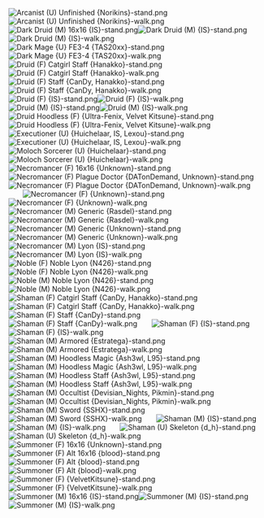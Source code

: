 ![Arcanist (U) Unfinished {Norikins}-stand.png](https://raw.githubusercontent.com/Klokinator/FE-Repo/main/Map%20Sprites/Magi%20-%20Dark-Type/Arcanist%20(U)%20Unfinished%20%7BNorikins%7D-stand.png "Arcanist (U) Unfinished {Norikins}-stand.png")![Arcanist (U) Unfinished {Norikins}-walk.png](https://raw.githubusercontent.com/Klokinator/FE-Repo/main/Map%20Sprites/Magi%20-%20Dark-Type/Arcanist%20(U)%20Unfinished%20%7BNorikins%7D-walk.png "Arcanist (U) Unfinished {Norikins}-walk.png")&emsp;&emsp;![Dark Druid (M) 16x16 {IS}-stand.png](https://raw.githubusercontent.com/Klokinator/FE-Repo/main/Map%20Sprites/Magi%20-%20Dark-Type/Dark%20Druid%20(M)%2016x16%20%7BIS%7D-stand.png "Dark Druid (M) 16x16 {IS}-stand.png")![Dark Druid (M) {IS}-stand.png](https://raw.githubusercontent.com/Klokinator/FE-Repo/main/Map%20Sprites/Magi%20-%20Dark-Type/Dark%20Druid%20(M)%20%7BIS%7D-stand.png "Dark Druid (M) {IS}-stand.png")![Dark Druid (M) {IS}-walk.png](https://raw.githubusercontent.com/Klokinator/FE-Repo/main/Map%20Sprites/Magi%20-%20Dark-Type/Dark%20Druid%20(M)%20%7BIS%7D-walk.png "Dark Druid (M) {IS}-walk.png")&emsp;&emsp;![Dark Mage {U} FE3-4 {TAS20xx}-stand.png](https://raw.githubusercontent.com/Klokinator/FE-Repo/main/Map%20Sprites/Magi%20-%20Dark-Type/Dark%20Mage%20%7BU%7D%20FE3-4%20%7BTAS20xx%7D-stand.png "Dark Mage {U} FE3-4 {TAS20xx}-stand.png")![Dark Mage {U} FE3-4 {TAS20xx}-walk.png](https://raw.githubusercontent.com/Klokinator/FE-Repo/main/Map%20Sprites/Magi%20-%20Dark-Type/Dark%20Mage%20%7BU%7D%20FE3-4%20%7BTAS20xx%7D-walk.png "Dark Mage {U} FE3-4 {TAS20xx}-walk.png")&emsp;&emsp;![Druid (F) Catgirl Staff {Hanakko}-stand.png](https://raw.githubusercontent.com/Klokinator/FE-Repo/main/Map%20Sprites/Magi%20-%20Dark-Type/Druid%20(F)%20Catgirl%20Staff%20%7BHanakko%7D-stand.png "Druid (F) Catgirl Staff {Hanakko}-stand.png")![Druid (F) Catgirl Staff {Hanakko}-walk.png](https://raw.githubusercontent.com/Klokinator/FE-Repo/main/Map%20Sprites/Magi%20-%20Dark-Type/Druid%20(F)%20Catgirl%20Staff%20%7BHanakko%7D-walk.png "Druid (F) Catgirl Staff {Hanakko}-walk.png")&emsp;&emsp;![Druid (F) Staff {CanDy, Hanakko}-stand.png](https://raw.githubusercontent.com/Klokinator/FE-Repo/main/Map%20Sprites/Magi%20-%20Dark-Type/Druid%20(F)%20Staff%20%7BCanDy,%20Hanakko%7D-stand.png "Druid (F) Staff {CanDy, Hanakko}-stand.png")![Druid (F) Staff {CanDy, Hanakko}-walk.png](https://raw.githubusercontent.com/Klokinator/FE-Repo/main/Map%20Sprites/Magi%20-%20Dark-Type/Druid%20(F)%20Staff%20%7BCanDy,%20Hanakko%7D-walk.png "Druid (F) Staff {CanDy, Hanakko}-walk.png")&emsp;&emsp;![Druid (F) {IS}-stand.png](https://raw.githubusercontent.com/Klokinator/FE-Repo/main/Map%20Sprites/Magi%20-%20Dark-Type/Druid%20(F)%20%7BIS%7D-stand.png "Druid (F) {IS}-stand.png")![Druid (F) {IS}-walk.png](https://raw.githubusercontent.com/Klokinator/FE-Repo/main/Map%20Sprites/Magi%20-%20Dark-Type/Druid%20(F)%20%7BIS%7D-walk.png "Druid (F) {IS}-walk.png")&emsp;&emsp;![Druid (M) {IS}-stand.png](https://raw.githubusercontent.com/Klokinator/FE-Repo/main/Map%20Sprites/Magi%20-%20Dark-Type/Druid%20(M)%20%7BIS%7D-stand.png "Druid (M) {IS}-stand.png")![Druid (M) {IS}-walk.png](https://raw.githubusercontent.com/Klokinator/FE-Repo/main/Map%20Sprites/Magi%20-%20Dark-Type/Druid%20(M)%20%7BIS%7D-walk.png "Druid (M) {IS}-walk.png")&emsp;&emsp;![Druid Hoodless (F) {Ultra-Fenix, Velvet Kitsune}-stand.png](https://raw.githubusercontent.com/Klokinator/FE-Repo/main/Map%20Sprites/Magi%20-%20Dark-Type/Druid%20Hoodless%20(F)%20%7BUltra-Fenix,%20Velvet%20Kitsune%7D-stand.png "Druid Hoodless (F) {Ultra-Fenix, Velvet Kitsune}-stand.png")![Druid Hoodless (F) {Ultra-Fenix, Velvet Kitsune}-walk.png](https://raw.githubusercontent.com/Klokinator/FE-Repo/main/Map%20Sprites/Magi%20-%20Dark-Type/Druid%20Hoodless%20(F)%20%7BUltra-Fenix,%20Velvet%20Kitsune%7D-walk.png "Druid Hoodless (F) {Ultra-Fenix, Velvet Kitsune}-walk.png")&emsp;&emsp;![Executioner (U) {Huichelaar, IS, Lexou}-stand.png](https://raw.githubusercontent.com/Klokinator/FE-Repo/main/Map%20Sprites/Magi%20-%20Dark-Type/Executioner%20(U)%20%7BHuichelaar,%20IS,%20Lexou%7D-stand.png "Executioner (U) {Huichelaar, IS, Lexou}-stand.png")![Executioner (U) {Huichelaar, IS, Lexou}-walk.png](https://raw.githubusercontent.com/Klokinator/FE-Repo/main/Map%20Sprites/Magi%20-%20Dark-Type/Executioner%20(U)%20%7BHuichelaar,%20IS,%20Lexou%7D-walk.png "Executioner (U) {Huichelaar, IS, Lexou}-walk.png")&emsp;&emsp;![Moloch Sorcerer (U) {Huichelaar}-stand.png](https://raw.githubusercontent.com/Klokinator/FE-Repo/main/Map%20Sprites/Magi%20-%20Dark-Type/Moloch%20Sorcerer%20(U)%20%7BHuichelaar%7D-stand.png "Moloch Sorcerer (U) {Huichelaar}-stand.png")![Moloch Sorcerer (U) {Huichelaar}-walk.png](https://raw.githubusercontent.com/Klokinator/FE-Repo/main/Map%20Sprites/Magi%20-%20Dark-Type/Moloch%20Sorcerer%20(U)%20%7BHuichelaar%7D-walk.png "Moloch Sorcerer (U) {Huichelaar}-walk.png")&emsp;&emsp;![Necromancer (F) 16x16 {Unknown}-stand.png](https://raw.githubusercontent.com/Klokinator/FE-Repo/main/Map%20Sprites/Magi%20-%20Dark-Type/Necromancer%20(F)%2016x16%20%7BUnknown%7D-stand.png "Necromancer (F) 16x16 {Unknown}-stand.png")![Necromancer (F) Plague Doctor {DATonDemand, Unknown}-stand.png](https://raw.githubusercontent.com/Klokinator/FE-Repo/main/Map%20Sprites/Magi%20-%20Dark-Type/Necromancer%20(F)%20Plague%20Doctor%20%7BDATonDemand,%20Unknown%7D-stand.png "Necromancer (F) Plague Doctor {DATonDemand, Unknown}-stand.png")![Necromancer (F) Plague Doctor {DATonDemand, Unknown}-walk.png](https://raw.githubusercontent.com/Klokinator/FE-Repo/main/Map%20Sprites/Magi%20-%20Dark-Type/Necromancer%20(F)%20Plague%20Doctor%20%7BDATonDemand,%20Unknown%7D-walk.png "Necromancer (F) Plague Doctor {DATonDemand, Unknown}-walk.png")&emsp;&emsp;![Necromancer (F) {Unknown}-stand.png](https://raw.githubusercontent.com/Klokinator/FE-Repo/main/Map%20Sprites/Magi%20-%20Dark-Type/Necromancer%20(F)%20%7BUnknown%7D-stand.png "Necromancer (F) {Unknown}-stand.png")![Necromancer (F) {Unknown}-walk.png](https://raw.githubusercontent.com/Klokinator/FE-Repo/main/Map%20Sprites/Magi%20-%20Dark-Type/Necromancer%20(F)%20%7BUnknown%7D-walk.png "Necromancer (F) {Unknown}-walk.png")&emsp;&emsp;![Necromancer (M) Generic {Rasdel}-stand.png](https://raw.githubusercontent.com/Klokinator/FE-Repo/main/Map%20Sprites/Magi%20-%20Dark-Type/Necromancer%20(M)%20Generic%20%7BRasdel%7D-stand.png "Necromancer (M) Generic {Rasdel}-stand.png")![Necromancer (M) Generic {Rasdel}-walk.png](https://raw.githubusercontent.com/Klokinator/FE-Repo/main/Map%20Sprites/Magi%20-%20Dark-Type/Necromancer%20(M)%20Generic%20%7BRasdel%7D-walk.png "Necromancer (M) Generic {Rasdel}-walk.png")&emsp;&emsp;![Necromancer (M) Generic {Unknown}-stand.png](https://raw.githubusercontent.com/Klokinator/FE-Repo/main/Map%20Sprites/Magi%20-%20Dark-Type/Necromancer%20(M)%20Generic%20%7BUnknown%7D-stand.png "Necromancer (M) Generic {Unknown}-stand.png")![Necromancer (M) Generic {Unknown}-walk.png](https://raw.githubusercontent.com/Klokinator/FE-Repo/main/Map%20Sprites/Magi%20-%20Dark-Type/Necromancer%20(M)%20Generic%20%7BUnknown%7D-walk.png "Necromancer (M) Generic {Unknown}-walk.png")&emsp;&emsp;![Necromancer (M) Lyon {IS}-stand.png](https://raw.githubusercontent.com/Klokinator/FE-Repo/main/Map%20Sprites/Magi%20-%20Dark-Type/Necromancer%20(M)%20Lyon%20%7BIS%7D-stand.png "Necromancer (M) Lyon {IS}-stand.png")![Necromancer (M) Lyon {IS}-walk.png](https://raw.githubusercontent.com/Klokinator/FE-Repo/main/Map%20Sprites/Magi%20-%20Dark-Type/Necromancer%20(M)%20Lyon%20%7BIS%7D-walk.png "Necromancer (M) Lyon {IS}-walk.png")&emsp;&emsp;![Noble (F) Noble Lyon {N426}-stand.png](https://raw.githubusercontent.com/Klokinator/FE-Repo/main/Map%20Sprites/Magi%20-%20Dark-Type/Noble%20(F)%20Noble%20Lyon%20%7BN426%7D-stand.png "Noble (F) Noble Lyon {N426}-stand.png")![Noble (F) Noble Lyon {N426}-walk.png](https://raw.githubusercontent.com/Klokinator/FE-Repo/main/Map%20Sprites/Magi%20-%20Dark-Type/Noble%20(F)%20Noble%20Lyon%20%7BN426%7D-walk.png "Noble (F) Noble Lyon {N426}-walk.png")&emsp;&emsp;![Noble (M) Noble Lyon {N426}-stand.png](https://raw.githubusercontent.com/Klokinator/FE-Repo/main/Map%20Sprites/Magi%20-%20Dark-Type/Noble%20(M)%20Noble%20Lyon%20%7BN426%7D-stand.png "Noble (M) Noble Lyon {N426}-stand.png")![Noble (M) Noble Lyon {N426}-walk.png](https://raw.githubusercontent.com/Klokinator/FE-Repo/main/Map%20Sprites/Magi%20-%20Dark-Type/Noble%20(M)%20Noble%20Lyon%20%7BN426%7D-walk.png "Noble (M) Noble Lyon {N426}-walk.png")&emsp;&emsp;![Shaman (F) Catgirl Staff {CanDy, Hanakko}-stand.png](https://raw.githubusercontent.com/Klokinator/FE-Repo/main/Map%20Sprites/Magi%20-%20Dark-Type/Shaman%20(F)%20Catgirl%20Staff%20%7BCanDy,%20Hanakko%7D-stand.png "Shaman (F) Catgirl Staff {CanDy, Hanakko}-stand.png")![Shaman (F) Catgirl Staff {CanDy, Hanakko}-walk.png](https://raw.githubusercontent.com/Klokinator/FE-Repo/main/Map%20Sprites/Magi%20-%20Dark-Type/Shaman%20(F)%20Catgirl%20Staff%20%7BCanDy,%20Hanakko%7D-walk.png "Shaman (F) Catgirl Staff {CanDy, Hanakko}-walk.png")&emsp;&emsp;![Shaman (F) Staff {CanDy}-stand.png](https://raw.githubusercontent.com/Klokinator/FE-Repo/main/Map%20Sprites/Magi%20-%20Dark-Type/Shaman%20(F)%20Staff%20%7BCanDy%7D-stand.png "Shaman (F) Staff {CanDy}-stand.png")![Shaman (F) Staff {CanDy}-walk.png](https://raw.githubusercontent.com/Klokinator/FE-Repo/main/Map%20Sprites/Magi%20-%20Dark-Type/Shaman%20(F)%20Staff%20%7BCanDy%7D-walk.png "Shaman (F) Staff {CanDy}-walk.png")&emsp;&emsp;![Shaman (F) {IS}-stand.png](https://raw.githubusercontent.com/Klokinator/FE-Repo/main/Map%20Sprites/Magi%20-%20Dark-Type/Shaman%20(F)%20%7BIS%7D-stand.png "Shaman (F) {IS}-stand.png")![Shaman (F) {IS}-walk.png](https://raw.githubusercontent.com/Klokinator/FE-Repo/main/Map%20Sprites/Magi%20-%20Dark-Type/Shaman%20(F)%20%7BIS%7D-walk.png "Shaman (F) {IS}-walk.png")&emsp;&emsp;![Shaman (M) Armored {Estratega}-stand.png](https://raw.githubusercontent.com/Klokinator/FE-Repo/main/Map%20Sprites/Magi%20-%20Dark-Type/Shaman%20(M)%20Armored%20%7BEstratega%7D-stand.png "Shaman (M) Armored {Estratega}-stand.png")![Shaman (M) Armored {Estratega}-walk.png](https://raw.githubusercontent.com/Klokinator/FE-Repo/main/Map%20Sprites/Magi%20-%20Dark-Type/Shaman%20(M)%20Armored%20%7BEstratega%7D-walk.png "Shaman (M) Armored {Estratega}-walk.png")&emsp;&emsp;![Shaman (M) Hoodless Magic {Ash3wl, L95}-stand.png](https://raw.githubusercontent.com/Klokinator/FE-Repo/main/Map%20Sprites/Magi%20-%20Dark-Type/Shaman%20(M)%20Hoodless%20Magic%20%7BAsh3wl,%20L95%7D-stand.png "Shaman (M) Hoodless Magic {Ash3wl, L95}-stand.png")![Shaman (M) Hoodless Magic {Ash3wl, L95}-walk.png](https://raw.githubusercontent.com/Klokinator/FE-Repo/main/Map%20Sprites/Magi%20-%20Dark-Type/Shaman%20(M)%20Hoodless%20Magic%20%7BAsh3wl,%20L95%7D-walk.png "Shaman (M) Hoodless Magic {Ash3wl, L95}-walk.png")&emsp;&emsp;![Shaman (M) Hoodless Staff {Ash3wl, L95}-stand.png](https://raw.githubusercontent.com/Klokinator/FE-Repo/main/Map%20Sprites/Magi%20-%20Dark-Type/Shaman%20(M)%20Hoodless%20Staff%20%7BAsh3wl,%20L95%7D-stand.png "Shaman (M) Hoodless Staff {Ash3wl, L95}-stand.png")![Shaman (M) Hoodless Staff {Ash3wl, L95}-walk.png](https://raw.githubusercontent.com/Klokinator/FE-Repo/main/Map%20Sprites/Magi%20-%20Dark-Type/Shaman%20(M)%20Hoodless%20Staff%20%7BAsh3wl,%20L95%7D-walk.png "Shaman (M) Hoodless Staff {Ash3wl, L95}-walk.png")&emsp;&emsp;![Shaman (M) Occultist {Devisian_Nights, Pikmin}-stand.png](https://raw.githubusercontent.com/Klokinator/FE-Repo/main/Map%20Sprites/Magi%20-%20Dark-Type/Shaman%20(M)%20Occultist%20%7BDevisian_Nights,%20Pikmin%7D-stand.png "Shaman (M) Occultist {Devisian_Nights, Pikmin}-stand.png")![Shaman (M) Occultist {Devisian_Nights, Pikmin}-walk.png](https://raw.githubusercontent.com/Klokinator/FE-Repo/main/Map%20Sprites/Magi%20-%20Dark-Type/Shaman%20(M)%20Occultist%20%7BDevisian_Nights,%20Pikmin%7D-walk.png "Shaman (M) Occultist {Devisian_Nights, Pikmin}-walk.png")&emsp;&emsp;![Shaman (M) Sword {SSHX}-stand.png](https://raw.githubusercontent.com/Klokinator/FE-Repo/main/Map%20Sprites/Magi%20-%20Dark-Type/Shaman%20(M)%20Sword%20%7BSSHX%7D-stand.png "Shaman (M) Sword {SSHX}-stand.png")![Shaman (M) Sword {SSHX}-walk.png](https://raw.githubusercontent.com/Klokinator/FE-Repo/main/Map%20Sprites/Magi%20-%20Dark-Type/Shaman%20(M)%20Sword%20%7BSSHX%7D-walk.png "Shaman (M) Sword {SSHX}-walk.png")&emsp;&emsp;![Shaman (M) {IS}-stand.png](https://raw.githubusercontent.com/Klokinator/FE-Repo/main/Map%20Sprites/Magi%20-%20Dark-Type/Shaman%20(M)%20%7BIS%7D-stand.png "Shaman (M) {IS}-stand.png")![Shaman (M) {IS}-walk.png](https://raw.githubusercontent.com/Klokinator/FE-Repo/main/Map%20Sprites/Magi%20-%20Dark-Type/Shaman%20(M)%20%7BIS%7D-walk.png "Shaman (M) {IS}-walk.png")&emsp;&emsp;![Shaman (U) Skeleton {d_h}-stand.png](https://raw.githubusercontent.com/Klokinator/FE-Repo/main/Map%20Sprites/Magi%20-%20Dark-Type/Shaman%20(U)%20Skeleton%20%7Bd_h%7D-stand.png "Shaman (U) Skeleton {d_h}-stand.png")![Shaman (U) Skeleton {d_h}-walk.png](https://raw.githubusercontent.com/Klokinator/FE-Repo/main/Map%20Sprites/Magi%20-%20Dark-Type/Shaman%20(U)%20Skeleton%20%7Bd_h%7D-walk.png "Shaman (U) Skeleton {d_h}-walk.png")&emsp;&emsp;![Summoner (F) 16x16 {Unknown}-stand.png](https://raw.githubusercontent.com/Klokinator/FE-Repo/main/Map%20Sprites/Magi%20-%20Dark-Type/Summoner%20(F)%2016x16%20%7BUnknown%7D-stand.png "Summoner (F) 16x16 {Unknown}-stand.png")![Summoner (F) Alt 16x16 {blood}-stand.png](https://raw.githubusercontent.com/Klokinator/FE-Repo/main/Map%20Sprites/Magi%20-%20Dark-Type/Summoner%20(F)%20Alt%2016x16%20%7Bblood%7D-stand.png "Summoner (F) Alt 16x16 {blood}-stand.png")&emsp;&emsp;![Summoner (F) Alt {blood}-stand.png](https://raw.githubusercontent.com/Klokinator/FE-Repo/main/Map%20Sprites/Magi%20-%20Dark-Type/Summoner%20(F)%20Alt%20%7Bblood%7D-stand.png "Summoner (F) Alt {blood}-stand.png")![Summoner (F) Alt {blood}-walk.png](https://raw.githubusercontent.com/Klokinator/FE-Repo/main/Map%20Sprites/Magi%20-%20Dark-Type/Summoner%20(F)%20Alt%20%7Bblood%7D-walk.png "Summoner (F) Alt {blood}-walk.png")&emsp;&emsp;![Summoner (F) {VelvetKitsune}-stand.png](https://raw.githubusercontent.com/Klokinator/FE-Repo/main/Map%20Sprites/Magi%20-%20Dark-Type/Summoner%20(F)%20%7BVelvetKitsune%7D-stand.png "Summoner (F) {VelvetKitsune}-stand.png")![Summoner (F) {VelvetKitsune}-walk.png](https://raw.githubusercontent.com/Klokinator/FE-Repo/main/Map%20Sprites/Magi%20-%20Dark-Type/Summoner%20(F)%20%7BVelvetKitsune%7D-walk.png "Summoner (F) {VelvetKitsune}-walk.png")&emsp;&emsp;![Summoner (M) 16x16 {IS}-stand.png](https://raw.githubusercontent.com/Klokinator/FE-Repo/main/Map%20Sprites/Magi%20-%20Dark-Type/Summoner%20(M)%2016x16%20%7BIS%7D-stand.png "Summoner (M) 16x16 {IS}-stand.png")![Summoner (M) {IS}-stand.png](https://raw.githubusercontent.com/Klokinator/FE-Repo/main/Map%20Sprites/Magi%20-%20Dark-Type/Summoner%20(M)%20%7BIS%7D-stand.png "Summoner (M) {IS}-stand.png")![Summoner (M) {IS}-walk.png](https://raw.githubusercontent.com/Klokinator/FE-Repo/main/Map%20Sprites/Magi%20-%20Dark-Type/Summoner%20(M)%20%7BIS%7D-walk.png "Summoner (M) {IS}-walk.png")
